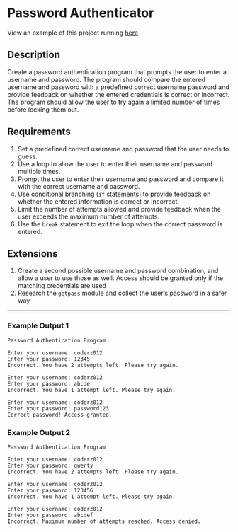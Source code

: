 # Password Authenticator

View an example of this project running [here](https://codehs.com/sandbox/stefanfritz/password-auth-run/run)

## Description
Create a password authentication program that prompts the user to enter a username and password. The program should compare the entered username and password with a predefined correct username password and provide feedback on whether the entered credentials is correct or incorrect. The program should allow the user to try again a limited number of times before locking them out.

## Requirements
1. Set a predefined correct username and password that the user needs to guess.
2. Use a loop to allow the user to enter their username and password multiple times.
3. Prompt the user to enter their username and password and compare it with the correct username and password.
4. Use conditional branching (`if` statements) to provide feedback on whether the entered information is correct or incorrect.
5. Limit the number of attempts allowed and provide feedback when the user exceeds the maximum number of attempts.
6. Use the `break` statement to exit the loop when the correct password is entered.

## Extensions 

1. Create a second possible username and password combination, and allow a user to use those as well. Access should be granted only if the matching credentials are used
2. Research the `getpass` module and collect the user’s password in a safer way

---

### Example Output 1

```
Password Authentication Program

Enter your username: coderz012
Enter your password: 12345
Incorrect. You have 2 attempts left. Please try again.

Enter your username: coderz012
Enter your password: abcde
Incorrect. You have 1 attempt left. Please try again.

Enter your username: coderz012
Enter your password: password123
Correct password! Access granted.
```

### Example Output 2

```
Password Authentication Program

Enter your username: coderz012
Enter your password: qwerty
Incorrect. You have 2 attempts left. Please try again.

Enter your username: coderz012
Enter your password: 123456
Incorrect. You have 1 attempt left. Please try again.

Enter your username: coderz012
Enter your password: abcdef
Incorrect. Maximum number of attempts reached. Access denied.
```
